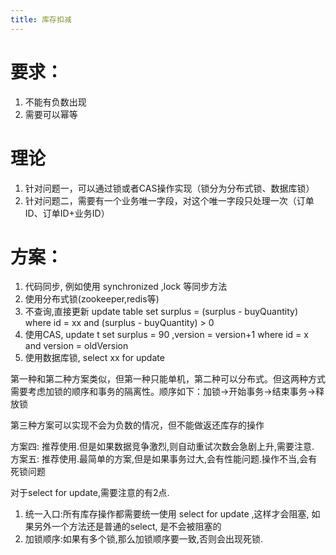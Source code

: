 ```yaml
---
title: 库存扣减
---
```


# 要求：
1. 不能有负数出现
2. 需要可以幂等

# 理论
1. 针对问题一，可以通过锁或者CAS操作实现（锁分为分布式锁、数据库锁）
2. 针对问题二，需要有一个业务唯一字段，对这个唯一字段只处理一次（订单ID、订单ID+业务ID）

# 方案：
1. 代码同步, 例如使用 synchronized ,lock 等同步方法
2. 使用分布式锁(zookeeper,redis等)
3. 不查询,直接更新  update table set surplus = (surplus - buyQuantity) where id = xx and (surplus - buyQuantity) > 0
4. 使用CAS, update t set surplus = 90 ,version = version+1 where id = x and version = oldVersion 
5. 使用数据库锁, select xx for update


第一种和第二种方案类似，但第一种只能单机，第二种可以分布式。但这两种方式需要考虑加锁的顺序和事务的隔离性。顺序如下：加锁->开始事务->结束事务->释放锁

第三种方案可以实现不会为负数的情况，但不能做返还库存的操作

方案四: 推荐使用.但是如果数据竞争激烈,则自动重试次数会急剧上升,需要注意.
方案五: 推荐使用.最简单的方案,但是如果事务过大,会有性能问题.操作不当,会有死锁问题

对于select for update,需要注意的有2点.
1) 统一入口:所有库存操作都需要统一使用 select for update ,这样才会阻塞, 如果另外一个方法还是普通的select, 是不会被阻塞的
2) 加锁顺序:如果有多个锁,那么加锁顺序要一致,否则会出现死锁.